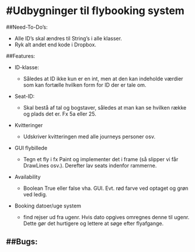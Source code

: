 #Udbygninger til flybooking system
==================================

##Need-To-Do’s:
 - Alle ID’s skal ændres til String’s i alle klasser.
 - Ryk alt andet end kode i Dropbox.

##Features:
- ID-klasse:
    - Således at ID ikke kun er en int, men at den kan indeholde værdier som kan fortælle hvilken form for ID der er tale om.

- Seat-ID:
    - Skal bestå af tal og bogstaver, således at man kan se hvilken række og plads det er. Fx 5a eller 25.

- Kvitteringer
    - Udskriver kvitteringen med alle journeys personer osv.

- GUI flybillede
    - Tegn et fly i fx Paint og implementer det i frame (så slipper vi får DrawLines osv.). Derefter lav seats indenfor rammerne.

- Availability
    - Boolean True eller false vha. GUI. Evt. rød farve ved optaget og grøn ved ledig.

- Booking datoer/uge system
    - find rejser ud fra ugenr. Hvis dato opgives omregnes denne til ugenr. Dette gør det hurtigere og lettere at søge efter flyafgange.

##Bugs:
- 